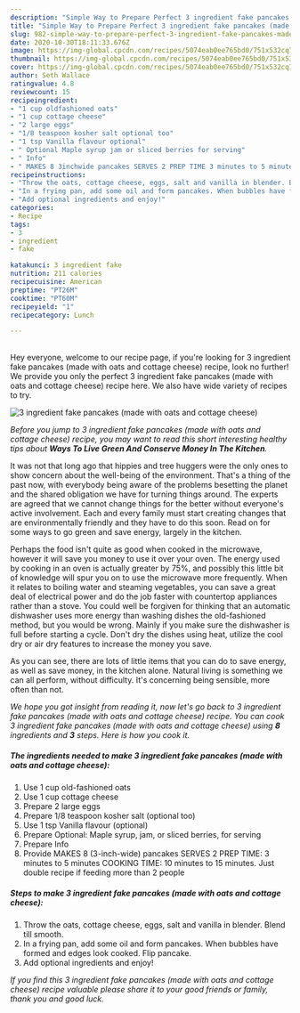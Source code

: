 ```yaml
---
description: "Simple Way to Prepare Perfect 3 ingredient fake pancakes (made with oats and cottage cheese)"
title: "Simple Way to Prepare Perfect 3 ingredient fake pancakes (made with oats and cottage cheese)"
slug: 982-simple-way-to-prepare-perfect-3-ingredient-fake-pancakes-made-with-oats-and-cottage-cheese
date: 2020-10-30T18:11:33.676Z
image: https://img-global.cpcdn.com/recipes/5074eab0ee765bd0/751x532cq70/3-ingredient-fake-pancakes-made-with-oats-and-cottage-cheese-recipe-main-photo.jpg
thumbnail: https://img-global.cpcdn.com/recipes/5074eab0ee765bd0/751x532cq70/3-ingredient-fake-pancakes-made-with-oats-and-cottage-cheese-recipe-main-photo.jpg
cover: https://img-global.cpcdn.com/recipes/5074eab0ee765bd0/751x532cq70/3-ingredient-fake-pancakes-made-with-oats-and-cottage-cheese-recipe-main-photo.jpg
author: Seth Wallace
ratingvalue: 4.8
reviewcount: 15
recipeingredient:
- "1 cup oldfashioned oats"
- "1 cup cottage cheese"
- "2 large eggs"
- "1/8 teaspoon kosher salt optional too"
- "1 tsp Vanilla flavour optional"
- " Optional Maple syrup jam or sliced berries for serving"
- " Info"
- " MAKES 8 3inchwide pancakes SERVES 2 PREP TIME 3 minutes to 5 minutes COOKING TIME 10 minutes to 15 minutes Just double recipe if feeding more than 2 people"
recipeinstructions:
- "Throw the oats, cottage cheese, eggs, salt and vanilla in blender. Blend till smooth."
- "In a frying pan, add some oil and form pancakes. When bubbles have formed and edges look cooked. Flip pancake."
- "Add optional ingredients and enjoy!"
categories:
- Recipe
tags:
- 3
- ingredient
- fake

katakunci: 3 ingredient fake 
nutrition: 211 calories
recipecuisine: American
preptime: "PT26M"
cooktime: "PT60M"
recipeyield: "1"
recipecategory: Lunch

---
```

<br>
Hey everyone, welcome to our recipe page, if you're looking for 3 ingredient fake pancakes (made with oats and cottage cheese) recipe, look no further! We provide you only the perfect 3 ingredient fake pancakes (made with oats and cottage cheese) recipe here. We also have wide variety of recipes to try.
<br>


![3 ingredient fake pancakes (made with oats and cottage cheese)](https://img-global.cpcdn.com/recipes/5074eab0ee765bd0/751x532cq70/3-ingredient-fake-pancakes-made-with-oats-and-cottage-cheese-recipe-main-photo.jpg)

<i>Before you jump to 3 ingredient fake pancakes (made with oats and cottage cheese) recipe, you may want to read this short interesting healthy tips about 
<strong>Ways To Live Green And Conserve Money In The Kitchen</strong>.</i>
</br>

It was not that long ago that hippies and tree huggers were the only ones to show concern about the well-being of the environment. That's a thing of the past now, with everybody being aware of the problems besetting the planet and the shared obligation we have for turning things around. The experts are agreed that we cannot change things for the better without everyone's active involvement. Each and every family must start creating changes that are environmentally friendly and they have to do this soon. Read on for some ways to go green and save energy, largely in the kitchen.

Perhaps the food isn't quite as good when cooked in the microwave, however it will save you money to use it over your oven. The energy used by cooking in an oven is actually greater by 75%, and possibly this little bit of knowledge will spur you on to use the microwave more frequently. When it relates to boiling water and steaming vegetables, you can save a great deal of electrical power and do the job faster with countertop appliances rather than a stove. You could well be forgiven for thinking that an automatic dishwasher uses more energy than washing dishes the old-fashioned method, but you would be wrong. Mainly if you make sure the dishwasher is full before starting a cycle. Don't dry the dishes using heat, utilize the cool dry or air dry features to increase the money you save.

As you can see, there are lots of little items that you can do to save energy, as well as save money, in the kitchen alone. Natural living is something we can all perform, without difficulty. It's concerning being sensible, more often than not.


<i>We hope you got insight from reading it, now let's go back to 3 ingredient fake pancakes (made with oats and cottage cheese) recipe. You can cook 3 ingredient fake pancakes (made with oats and cottage cheese) using <strong>8</strong> ingredients and <strong>3</strong> steps. Here is how you cook it.
</i>

##### The ingredients needed to make 3 ingredient fake pancakes (made with oats and cottage cheese):

1. Use 1 cup old-fashioned oats
1. Use 1 cup cottage cheese
1. Prepare 2 large eggs
1. Prepare 1/8 teaspoon kosher salt (optional too)
1. Use 1 tsp Vanilla flavour (optional)
1. Prepare  Optional: Maple syrup, jam, or sliced berries, for serving
1. Prepare  Info
1. Provide  MAKES 8 (3-inch-wide) pancakes SERVES 2 PREP TIME: 3 minutes to 5 minutes COOKING TIME: 10 minutes to 15 minutes. Just double recipe if feeding more than 2 people


##### Steps to make 3 ingredient fake pancakes (made with oats and cottage cheese):

1. Throw the oats, cottage cheese, eggs, salt and vanilla in blender. Blend till smooth.
1. In a frying pan, add some oil and form pancakes. When bubbles have formed and edges look cooked. Flip pancake.
1. Add optional ingredients and enjoy!


<i>If you find this 3 ingredient fake pancakes (made with oats and cottage cheese) recipe valuable please share it to your good friends or family, thank you and good luck.</i>
